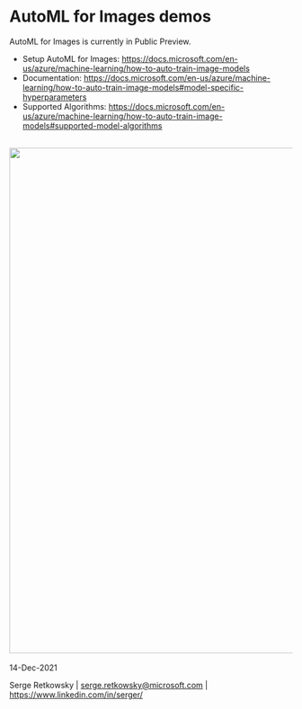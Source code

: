 # AutoML for Images demos

AutoML for Images is currently in Public Preview.

- Setup AutoML for Images: https://docs.microsoft.com/en-us/azure/machine-learning/how-to-auto-train-image-models
- Documentation: https://docs.microsoft.com/en-us/azure/machine-learning/how-to-auto-train-image-models#model-specific-hyperparameters
- Supported Algorithms: https://docs.microsoft.com/en-us/azure/machine-learning/how-to-auto-train-image-models#supported-model-algorithms
<br>
<img src="https://github.com/retkowsky/AutoMLforImages/blob/main/images/AutoML%20for%20Images.png?raw=true" width=900>
<br>
<br>
14-Dec-2021

Serge Retkowsky | serge.retkowsky@microsoft.com | https://www.linkedin.com/in/serger/
